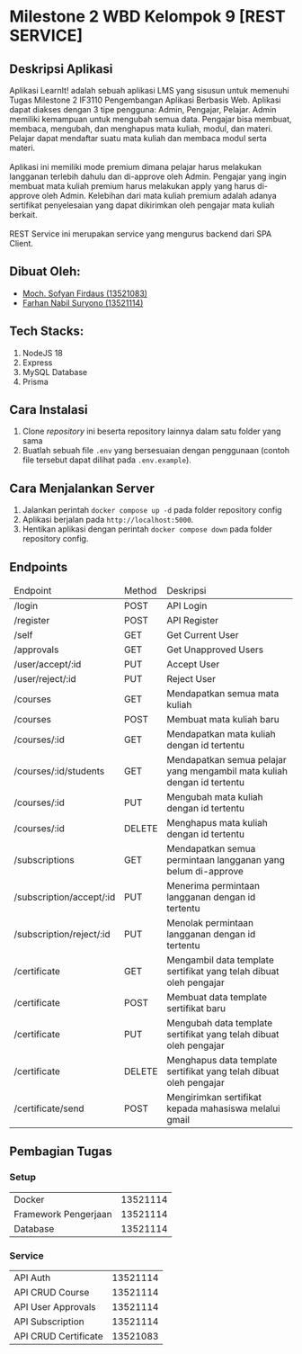 # Milestone 2 WBD Kelompok 9 [REST SERVICE]

## Deskripsi Aplikasi
Aplikasi LearnIt! adalah sebuah aplikasi LMS yang sisusun untuk memenuhi Tugas Milestone 2 IF3110 Pengembangan Aplikasi Berbasis Web. Aplikasi dapat diakses dengan 3 tipe pengguna: Admin, Pengajar, Pelajar. Admin memiliki kemampuan untuk mengubah semua data. Pengajar bisa membuat, membaca, mengubah, dan menghapus mata kuliah, modul, dan materi. Pelajar dapat mendaftar suatu mata kuliah dan membaca modul serta materi. <br><br>
Aplikasi ini memiliki mode premium dimana pelajar harus melakukan langganan terlebih dahulu dan di-approve oleh Admin. Pengajar yang ingin membuat mata kuliah premium harus melakukan apply yang harus di-approve oleh Admin. Kelebihan dari mata kuliah premium adalah adanya sertifikat penyelesaian yang dapat dikirimkan oleh pengajar mata kuliah berkait. <br><br>
REST Service ini merupakan service yang mengurus backend dari SPA Client.

## Dibuat Oleh:
- [Moch. Sofyan Firdaus (13521083)](https://github.com/msfir)
- [Farhan Nabil Suryono (13521114)](https://github.com/Altair1618)

## Tech Stacks:
1. NodeJS 18
2. Express
3. MySQL Database
4. Prisma

## Cara Instalasi
1. Clone _repository_ ini beserta repository lainnya dalam satu folder yang sama
2. Buatlah sebuah file `.env` yang bersesuaian dengan penggunaan (contoh file tersebut dapat dilihat pada `.env.example`).

## Cara Menjalankan Server
1. Jalankan perintah `docker compose up -d` pada folder repository config
2. Aplikasi berjalan pada `http://localhost:5000`.
3. Hentikan aplikasi dengan perintah `docker compose down` pada folder repository config.

## Endpoints
<table>
  <thead>
    <tr>
      <td>
        Endpoint
      </td>
      <td>
        Method
      </td>
      <td>
        Deskripsi
      </td>
    </tr>
  </thead>
  <tbody>
    <tr>
      <td>
        /login
      </td>
      <td>
        POST
      </td>
      <td>
        API Login
      </td>
    </tr>
    <tr>
      <td>
        /register
      </td>
      <td>
        POST
      </td>
      <td>
        API Register
      </td>
    </tr>
    <tr>
      <td>
        /self
      </td>
      <td>
        GET
      </td>
      <td>
        Get Current User
      </td>
    </tr>
    <tr>
      <td>
        /approvals
      </td>
      <td>
        GET
      </td>
      <td>
        Get Unapproved Users
      </td>
    </tr>
    <tr>
      <td>
        /user/accept/:id
      </td>
      <td>
        PUT
      </td>
      <td>
        Accept User
      </td>
    </tr>
    <tr>
      <td>
        /user/reject/:id
      </td>
      <td>
        PUT
      </td>
      <td>
        Reject User
      </td>
    </tr>
    <tr>
      <td>
        /courses
      </td>
      <td>
        GET
      </td>
      <td>
        Mendapatkan semua mata kuliah
      </td>
    </tr>
    <tr>
      <td>
        /courses
      </td>
      <td>
        POST
      </td>
      <td>
        Membuat mata kuliah baru
      </td>
    </tr>
    <tr>
      <td>
        /courses/:id
      </td>
      <td>
        GET
      </td>
      <td>
        Mendapatkan mata kuliah dengan id tertentu
      </td>
    </tr>
    <tr>
      <td>
        /courses/:id/students
      </td>
      <td>
        GET
      </td>
      <td>
        Mendapatkan semua pelajar yang mengambil mata kuliah dengan id tertentu
      </td>
    </tr>
    <tr>
      <td>
        /courses/:id
      </td>
      <td>
        PUT
      </td>
      <td>
        Mengubah mata kuliah dengan id tertentu
      </td>
    </tr>
    <tr>
      <td>
        /courses/:id
      </td>
      <td>
        DELETE
      </td>
      <td>
        Menghapus mata kuliah dengan id tertentu
      </td>
    </tr>
    <tr>
      <td>
        /subscriptions
      </td>
      <td>
        GET
      </td>
      <td>
        Mendapatkan semua permintaan langganan yang belum di-approve
      </td>
    </tr>
    <tr>
      <td>
        /subscription/accept/:id
      </td>
      <td>
        PUT
      </td>
      <td>
        Menerima permintaan langganan dengan id tertentu
      </td>
    </tr>
    <tr>
      <td>
        /subscription/reject/:id
      </td>
      <td>
        PUT
      </td>
      <td>
        Menolak permintaan langganan dengan id tertentu
      </td>
    </tr>
    <tr>
      <td>
        /certificate
      </td>
      <td>
        GET
      </td>
      <td>
        Mengambil data template sertifikat yang telah dibuat oleh pengajar
      </td>
    </tr>
    <tr>
      <td>
        /certificate
      </td>
      <td>
        POST
      </td>
      <td>
        Membuat data template sertifikat baru
      </td>
    </tr>
    <tr>
      <td>
        /certificate
      </td>
      <td>
        PUT
      </td>
      <td>
        Mengubah data template sertifikat yang telah dibuat oleh pengajar
      </td>
    </tr>
    <tr>
      <td>
        /certificate
      </td>
      <td>
        DELETE
      </td>
      <td>
        Menghapus data template sertifikat yang telah dibuat oleh pengajar
      </td>
    </tr>
    <tr>
      <td>
        /certificate/send
      </td>
      <td>
        POST
      </td>
      <td>
        Mengirimkan sertifikat kepada mahasiswa melalui gmail
      </td>
    </tr>
  </tbody>
</table>

## Pembagian Tugas
### Setup
<table>
  <tbody>
    <tr>
      <td>Docker</td>
      <td>13521114</td>
    </tr>
    <tr>
      <td>Framework Pengerjaan</td>
      <td>13521114</td>
    </tr>
    <tr>
      <td>Database</td>
      <td>13521114</td>
    </tr>
  </tbody>
</table>

### Service
<table>
  <tbody>
    <tr>
      <td>API Auth</td>
      <td>13521114</td>
    </tr>
    <tr>
      <td>API CRUD Course</td>
      <td>13521114</td>
    </tr>
    <tr>
      <td>API User Approvals</td>
      <td>13521114</td>
    </tr>
    <tr>
      <td>API Subscription</td>
      <td>13521114</td>
    </tr>
    <tr>
      <td>API CRUD Certificate</td>
      <td>13521083</td>
    </tr>
  </tbody>
</table>
